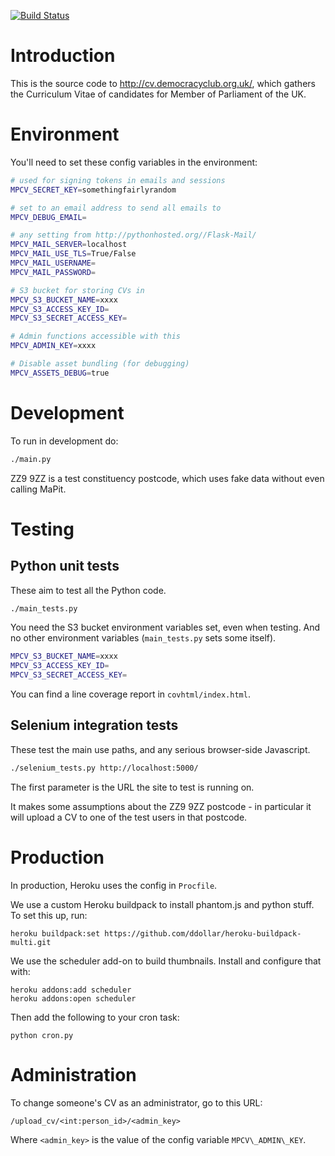 [![Build Status](https://travis-ci.org/frabcus/mpcv.svg?branch=master)](https://travis-ci.org/frabcus/mpcv)


Introduction
============

This is the source code to http://cv.democracyclub.org.uk/, which gathers the
Curriculum Vitae of candidates for Member of Parliament of the UK.


Environment
===========

You'll need to set these config variables in the environment:

```sh
# used for signing tokens in emails and sessions
MPCV_SECRET_KEY=somethingfairlyrandom

# set to an email address to send all emails to
MPCV_DEBUG_EMAIL=

# any setting from http://pythonhosted.org//Flask-Mail/
MPCV_MAIL_SERVER=localhost
MPCV_MAIL_USE_TLS=True/False
MPCV_MAIL_USERNAME=
MPCV_MAIL_PASSWORD=

# S3 bucket for storing CVs in
MPCV_S3_BUCKET_NAME=xxxx
MPCV_S3_ACCESS_KEY_ID=
MPCV_S3_SECRET_ACCESS_KEY=

# Admin functions accessible with this
MPCV_ADMIN_KEY=xxxx

# Disable asset bundling (for debugging)
MPCV_ASSETS_DEBUG=true
```


Development
===========

To run in development do:

```sh
./main.py
```

ZZ9 9ZZ is a test constituency postcode, which uses fake data without even
calling MaPit.


Testing
=======

Python unit tests
-----------------

These aim to test all the Python code.

```sh
./main_tests.py
```

You need the S3 bucket environment variables set, even when testing.
And no other environment variables (`main_tests.py` sets some itself).

```sh
MPCV_S3_BUCKET_NAME=xxxx
MPCV_S3_ACCESS_KEY_ID=
MPCV_S3_SECRET_ACCESS_KEY=
```

You can find a line coverage report in `covhtml/index.html`.


Selenium integration tests
--------------------------

These test the main use paths, and any serious browser-side Javascript.

```sh
./selenium_tests.py http://localhost:5000/
```

The first parameter is the URL the site to test is running on. 

It makes some assumptions about the ZZ9 9ZZ postcode - in particular it will
upload a CV to one of the test users in that postcode.


Production
==========

In production, Heroku uses the config in `Procfile`.

We use a custom Heroku buildpack to install phantom.js and python stuff. To
set this up, run:

```
heroku buildpack:set https://github.com/ddollar/heroku-buildpack-multi.git
```

We use the scheduler add-on to build thumbnails. Install and configure that
with:

```
heroku addons:add scheduler
heroku addons:open scheduler
```

Then add the following to your cron task:

```
python cron.py
```


Administration
==============

To change someone's CV as an administrator, go to this URL:

```
/upload_cv/<int:person_id>/<admin_key>
```

Where `<admin_key>` is the value of the config variable `MPCV\_ADMIN\_KEY`.


